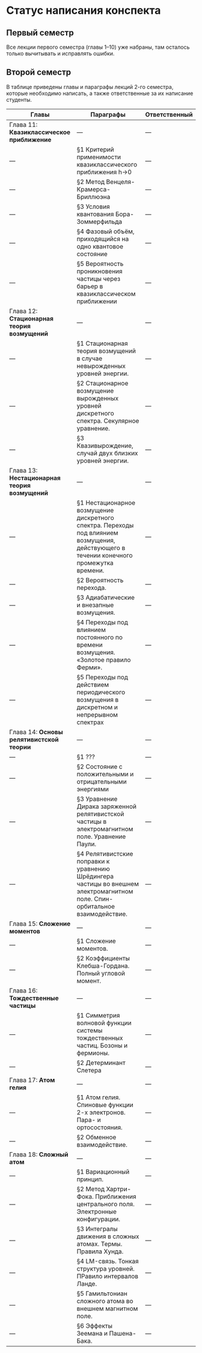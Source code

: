# Статус написания конспекта

## Первый семестр

Все лекции первого семестра (главы 1–10) уже набраны, там осталось только вычитывать и исправлять ошибки.

## Второй семестр

В таблице приведены главы и параграфы лекций 2-го семестра, которые необходимо написать, а также ответственные за их написание студенты.

| Главы | Параграфы | Ответственный  |
| ----- | --------- | -------------- |
| Глава 11: **Квазиклассическое приближение**                                            | — | — |
| — | §1 Критерий применимости квазиклассического приближения h->0						 | — |
| — | §2 Метод Венцеля-Крамерса-Бриллюэна                                                | — |
| — | §3 Условия квантования Бора-Зоммерфильда                                           | — |
| — | §4 Фазовый объём, приходящийся на одно квантовое состояние                         | — |
| — | §5 Вероятность проникновения частицы через барьер в квазиклассическом приближении  | — |
| Глава 12: **Стационарная теория возмущений**                                                  | — | — |
| — | §1 Стационарная теория возмущений в случае невырожденных уровней энергии.                 | — | 
| — | §2 Стационарное возмущение вырожденных уровней дискретного спектра. Секулярное уравнение. | — |
| — | §3 Квазивырождение, случай двух близких уровней энергии.                                  | — |
| Глава 13: **Нестационарная теория возмущений**                                                                                                | — | — |
| — | §1 Нестационарное возмущение дискретного спектра. Переходы под влиянием возмущения, действующего в течении конечного промежутка времени.  | — |
| — | §2 Вероятность перехода.                                                                                                                  | — |
| — | §3 Адиабатические и внезапные возмущения.                                                                                                 | — |
| — | §4 Переходы под влиянием постоянного по времени возмущения. «Золотое правило Ферми».                                                      | — |
| — | §5 Переходы под действием периодического возмущения в дискретном и непрерывном спектрах                                                   | — |
| Глава 14: **Основы релятивистской теории**                                                                                           | — | — |
| — | §1 ???                                                                                                                           | — |
| — | §2 Состояние с положительными и отрицательными энергиями                                                                         | — |
| — | §3 Уравнение Дирака заряженной релятивистской частицы в электромагнитном поле. Уравнение Паули.                                  | — |
| — | §4 Релятивистские поправки к уравнению Шрёдингера частицы во внешнем электромагнитном поле. Спин-орбитальное взаимодействие.     | — |
| Глава 15: **Сложение моментов**                            | — | — |
| — | §1 Сложение моментов.                                  | — |
| — | §2 Коэффициенты Клебша-Гордана. Полный угловой момент. | — |
| Глава 16: **Тождественные частицы**                                                | — | — |
| — | §1 Симметрия волновой функции системы тождественных частиц. Бозоны и фермионы. | — |
| — | §2 Детерминант Слетера                                                         | — |
| Глава 17: **Атом гелия**                                                           | — | — |
| — | §1 Атом гелия. Спиновые функции 2-х электронов. Пара- и ортосостояния.         | — |
| — | §2 Обменное взаимодействие.                                                    | — |
| Глава 18: **Сложный атом**                                                         | — | — |
| — | §1 Вариационный принцип.                                                       | — |
| — | §2 Метод Хартри-Фока. Приближения центрального поля. Электронные конфигурации. | — |
| — | §3 Интегралы движения в сложных атомах. Термы. Правила Хунда.                  | — |
| — | §4 LM-связь. Тонкая структура уровней. ПРавило интервалов Ланде.               | — |
| — | §5 Гамильтониан сложного атома во внешнем магнитном поле.                      | — |
| — | §6 Эффекты Зеемана и Пашена-Бака.                                              | — |